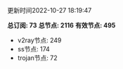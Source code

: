 更新时间2022-10-27 18:19:47

**总订阅: 73**
**总节点: 2116**
**有效节点: 495**
- v2ray节点: 249
- ss节点: 174
- trojan节点: 72
